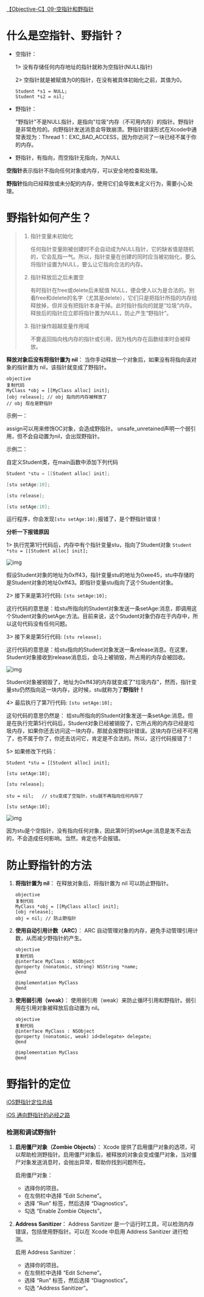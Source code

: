 [【Objective-C】09-空指针和野指针](https://www.cnblogs.com/mjios/archive/2013/04/22/3034788.html)



# 什么是空指针、野指针？

- 空指针：

    1> 没有存储任何内存地址的指针就称为空指针(NULL指针)

    2> 空指针就是被赋值为0的指针，在没有被具体初始化之前，其值为0。

    ```
    Student *s1 = NULL;
    Student *s2 = nil;
    ```

- 野指针：

    "野指针"不是NULL指针，是指向"垃圾"内存（不可用内存）的指针。野指针是非常危险的。向野指针发送消息会导致崩溃。野指针错误形式在Xcode中通常表现为：Thread 1：EXC_BAD_ACCESS，因为你访问了一块已经不属于你的内存。

- 野指针，有指向，而空指针无指向，为NULL



**空指针**表示指针不指向任何对象或内存，可以安全地检查和处理。

**野指针**指向已经释放或未分配的内存，使用它们会导致未定义行为，需要小心处理。



# 野指针如何产生？

> 1. 指针变量未初始化
>
>     任何指针变量刚被创建时不会自动成为NULL指针，它的缺省值是随机的，它会乱指一气。所以，指针变量在创建的同时应当被初始化，要么将指针设置为NULL，要么让它指向合法的内存。
>
> 2. 指针释放后之后未置空
>
>     有时指针在free或delete后未赋值 NULL，便会使人以为是合法的。别看free和delete的名字（尤其是delete），它们只是把指针所指的内存给释放掉，但并没有把指针本身干掉。此时指针指向的就是“垃圾”内存。释放后的指针应立即将指针置为NULL，防止产生“野指针”。
>
> 3. 指针操作超越变量作用域
>
>     不要返回指向栈内存的指针或引用，因为栈内存在函数结束时会被释放。

**释放对象后没有将指针置为 nil**： 当你手动释放一个对象后，如果没有将指向该对象的指针置为 nil，该指针就变成了野指针。

```
objective
复制代码
MyClass *obj = [[MyClass alloc] init];
[obj release]; // obj 指向的内存被释放了
// obj 现在是野指针
```





示例一：

assign可以用来修饰OC对象，会造成野指针。 unsafe_unretained声明一个弱引用，但不会自动置为nil，会出现野指针。



示例二：

自定义Student类，在main函数中添加下列代码

```objective-c
Student *stu = [[Student alloc] init];

[stu setAge:10];

[stu release];

[stu setAge:10];
```

运行程序，你会发现`[stu setAge:10];`报错了，是个野指针错误！

**分析一下报错原因**

1> 执行完第1行代码后，内存中有个指针变量stu，指向了Student对象 `Student *stu = [[Student alloc] init];`

![img](file:///Users/qiyeyun/Github/XiOS/iOS/InterView2021/media/005.png?lastModify=1721271391)

假设Student对象的地址为0xff43，指针变量stu的地址为0xee45，stu中存储的是Student对象的地址0xff43。即指针变量stu指向了这个Student对象。

2> 接下来是第3行代码: `[stu setAge:10];`

这行代码的意思是：给stu所指向的Student对象发送一条setAge:消息，即调用这个Student对象的setAge:方法。目前来说，这个Student对象仍存在于内存中，所以这句代码没有任何问题。

3> 接下来是第5行代码: `[stu release];`

这行代码的意思是：给stu指向的Student对象发送一条release消息。在这里，Student对象接收到release消息后，会马上被销毁，所占用的内存会被回收。

![img](file:///Users/qiyeyun/Github/XiOS/iOS/InterView2021/media/006.png?lastModify=1721271391)

Student对象被销毁了，地址为0xff43的内存就变成了"垃圾内存"，然而，指针变量stu仍然指向这一块内存，这时候，stu就称为了**野指针！**

4> 最后执行了第7行代码: `[stu setAge:10];`

这句代码的意思仍然是： 给stu所指向的Student对象发送一条setAge:消息。但是在执行完第5行代码后，Student对象已经被销毁了，它所占用的内存已经是垃圾内存，如果你还去访问这一块内存，那就会报野指针错误。这块内存已经不可用了，也不属于你了，你还去访问它，肯定是不合法的。所以，这行代码报错了！

5> 如果修改下代码： 

```objc
Student *stu = [[Student alloc] init];

[stu setAge:10];

[stu release];

stu = nil;   // stu变成了空指针，stu就不再指向任何内存了

[stu setAge:10];
```

 ![img](file:///Users/qiyeyun/Github/XiOS/iOS/InterView2021/media/007.png?lastModify=1721271391)

因为stu是个空指针，没有指向任何对象，因此第9行的setAge:消息是发不出去的，不会造成任何影响。当然，肯定也不会报错。



# 防止野指针的方法

1. **将指针置为 nil**： 在释放对象后，将指针置为 nil 可以防止野指针。

    ```
    objective
    复制代码
    MyClass *obj = [[MyClass alloc] init];
    [obj release];
    obj = nil; // 防止野指针
    ```

2. **使用自动引用计数（ARC）**： ARC 自动管理对象的内存，避免手动管理引用计数，从而减少野指针的产生。

    ```
    objective
    复制代码
    @interface MyClass : NSObject
    @property (nonatomic, strong) NSString *name;
    @end
    
    @implementation MyClass
    @end
    ```

3. **使用弱引用（weak）**： 使用弱引用（weak）来防止循环引用和野指针。弱引用在引用对象被释放后自动置为 nil。

    ```
    objective
    复制代码
    @interface MyClass : NSObject
    @property (nonatomic, weak) id<Delegate> delegate;
    @end
    
    @implementation MyClass
    @end
    ```



# 野指针的定位

[iOS野指针定位总结](https://www.jianshu.com/p/8aba0ee41cd7)

[iOS 通向野指针的必经之路](https://www.jianshu.com/p/a9014c4f379d)

### 检测和调试野指针

1. **启用僵尸对象（Zombie Objects）**： Xcode 提供了启用僵尸对象的选项，可以帮助检测野指针。启用僵尸对象后，被释放的对象会变成僵尸对象，当对僵尸对象发送消息时，会抛出异常，帮助你找到问题所在。

    启用僵尸对象：

    - 选择你的项目。
    - 在左侧栏中选择 “Edit Scheme”。
    - 选择 “Run” 标签，然后选择 “Diagnostics”。
    - 勾选 “Enable Zombie Objects”。

2. **Address Sanitizer**： Address Sanitizer 是一个运行时工具，可以检测内存错误，包括使用野指针。可以在 Xcode 中启用 Address Sanitizer 进行检测。

    启用 Address Sanitizer：

    - 选择你的项目。
    - 在左侧栏中选择 “Edit Scheme”。
    - 选择 “Run” 标签，然后选择 “Diagnostics”。
    - 勾选 “Address Sanitizer”。